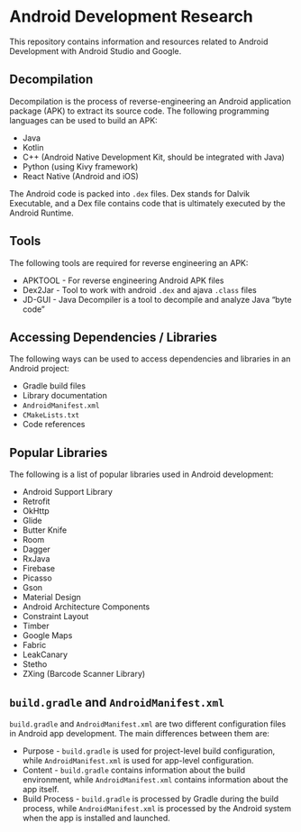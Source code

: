 # Android Development Research

This repository contains information and resources related to Android Development with Android Studio and Google.

## Decompilation
Decompilation is the process of reverse-engineering an Android application package (APK) to extract its source code. The following programming languages can be used to build an APK:

- Java
- Kotlin
- C++ (Android Native Development Kit, should be integrated with Java)
- Python (using Kivy framework)
- React Native (Android and iOS)

The Android code is packed into `.dex` files. Dex stands for Dalvik Executable, and a Dex file contains code that is ultimately executed by the Android Runtime.

## Tools
The following tools are required for reverse engineering an APK:

- APKTOOL - For reverse engineering Android APK files
- Dex2Jar - Tool to work with android `.dex` and ajava `.class` files
- JD-GUI - Java Decompiler is a tool to decompile and analyze Java “byte code”

## Accessing Dependencies / Libraries
The following ways can be used to access dependencies and libraries in an Android project:

- Gradle build files
- Library documentation
- `AndroidManifest.xml`
- `CMakeLists.txt`
- Code references

## Popular Libraries
The following is a list of popular libraries used in Android development:

- Android Support Library
- Retrofit
- OkHttp
- Glide
- Butter Knife
- Room
- Dagger
- RxJava
- Firebase
- Picasso
- Gson
- Material Design
- Android Architecture Components
- Constraint Layout
- Timber
- Google Maps
- Fabric
- LeakCanary
- Stetho
- ZXing (Barcode Scanner Library)

## `build.gradle` and `AndroidManifest.xml`
`build.gradle` and `AndroidManifest.xml` are two different configuration files in Android app development. The main differences between them are:

- Purpose - `build.gradle` is used for project-level build configuration, while `AndroidManifest.xml` is used for app-level configuration.
- Content - `build.gradle` contains information about the build environment, while `AndroidManifest.xml` contains information about the app itself.
- Build Process - `build.gradle` is processed by Gradle during the build process, while `AndroidManifest.xml` is processed by the Android system when the app is installed and launched.
